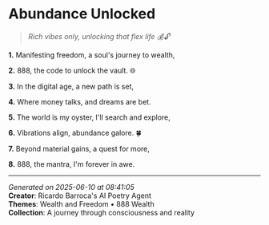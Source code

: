 # Abundance Unlocked

> *Rich vibes only, unlocking that flex life 💰🔓*

**1.** Manifesting freedom, a soul's journey to wealth,


**2.** 888, the code to unlock the vault. 🌐


**3.** In the digital age, a new path is set,


**4.** Where money talks, and dreams are bet.


**5.** The world is my oyster, I'll search and explore,


**6.** Vibrations align, abundance galore. 🍀


**7.** Beyond material gains, a quest for more,


**8.** 888, the mantra, I'm forever in awe.



---

*Generated on 2025-06-10 at 08:41:05*  
**Creator**: Ricardo Barroca's AI Poetry Agent  
**Themes**: Wealth and Freedom • 888 Wealth  
**Collection**: A journey through consciousness and reality